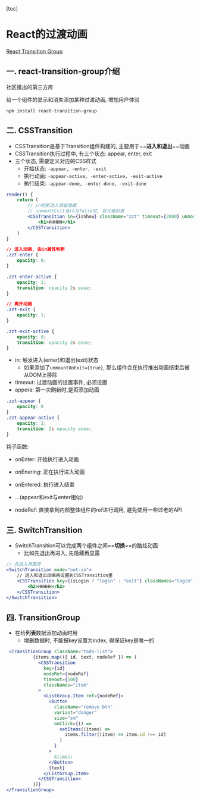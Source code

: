 [toc]

# React的过渡动画

[React Transition Group](http://reactcommunity.org/react-transition-group/)

## 一. react-transition-group介绍

社区推出的第三方库

给一个组件的显示和消失添加某种过渡动画, 增加用户体验

```shell
npm install react-transition-group 
```



## 二. CSSTransition

- CSSTransition是基于Transition组件构建的, 主要用于==**进入和退出**==动画
- CSSTransition执行过程中, 有三个状态: appear, enter, exit
- 三个状态, 需要定义对应的CSS样式
  - 开始状态: `-appear, -enter, -exit`
  - 执行动画: `-appear-active, -enter-active, -exit-active`
  - 执行结束: `-appear-done, -enter-done, -exit-done`



```jsx
render() {
    return (
        // in判断进入或者隐藏
        // unmountExit当in为false时, 将元素卸载
    	<CSSTransition in={isShow} className="zzt" timeout={2000} unmountExit={true}>
        	<h1>HHHHH</h1>
        </CSSTransition>
    )
}
```

```css
// 进入动画, 由in属性判断
.zzt-enter {
    opacity: 0;
}

.zzt-enter-active {
    opacity: 1;
    transition: opacity 2s ease;
}

// 离开动画
.zzt-exit {
    opacity: 1;
}

.zzt-exit-active {
    opacity: 0;
    transition: opacity 2s ease;
}
```

- in: 触发进入(enter)和退出(exit)状态
  - 如果添加了`unmountOnExit={true}`, 那么组件会在执行推出动画结束后被从DOM上移除
- timeout: 过渡动画的设置事件, 必须设置
- appera: 第一次刷新时,是否添加动画

```css
.zzt-appear {
    opacity: 0
}
.zzt-appear-active {
    opacity: 1;
    transition: 2s opacity ease;
}
```

钩子函数:

- onEnter: 开始执行进入动画
- onEnering: 正在执行进入动画
- onEntered: 执行进入结束
- ...(appear和exit与enter相似)



- nodeRef: 直接拿到内部整体组件的ref进行调用, 避免使用一些过老的API



## 三. SwitchTransition

- SwitchTransition可以完成两个组件之间==**切换**==的酷炫动画
  - 比如先退出再进入, 先隐藏再显露

```jsx
// 先进入再离开
<SwitchTransition mode="out-in">
    // 进入和退出动画再设置到CSSTransition里
    <CSSTransition key={isLogin ? "login" : "exit"} classNames="login" timeout={1000}>
        <h2>HHHHH</h2>
    </CSSTransition>
</SwitchTransition>
```



## 四. TransitionGroup

- 在给**列表**数据添加动画时用
  - 增删数据时, 不能报key设置为index, 得保证key是唯一的

```jsx
 <TransitionGroup className="todo-list">
          {items.map(({ id, text, nodeRef }) => (
            <CSSTransition
              key={id}
              nodeRef={nodeRef}
              timeout={500}
              classNames="item"
            >
              <ListGroup.Item ref={nodeRef}>
                <Button
                  className="remove-btn"
                  variant="danger"
                  size="sm"
                  onClick={() =>
                    setItems((items) =>
                      items.filter((item) => item.id !== id)
                    )
                  }
                >
                  &times;
                </Button>
                {text}
              </ListGroup.Item>
            </CSSTransition>
          ))}
</TransitionGroup>
```

